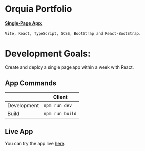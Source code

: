 # Orquia Portfolio

#### <u>Single-Page App:</u>

    Vite, React, TypeScript, SCSS, BootStrap and React-BootStrap.

# Development Goals:

Create and deploy a single page app within a week with React.

## App Commands

|             | Client          |
| ----------- | --------------- |
| Development | `npm run dev`   |
| Build       | `npm run build` |

## Live App

You can try the app live [here](https://orquia.netlify.app/).
